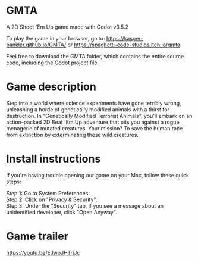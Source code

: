 # GMTA
A 2D Shoot 'Em Up game made with Godot v3.5.2

To play the game in your browser, go to: https://kasper-bankler.github.io/GMTA/ or https://spaghetti-code-studios.itch.io/gmta

Feel free to download the GMTA folder, which contains the entire source code, including the Godot project file.

# Game description
Step into a world where science experiments have gone terribly wrong, unleashing a horde of genetically modified animals with a thirst for destruction. In "Genetically Modified Terrorist Animals", you'll embark on an action-packed 2D Beat 'Em Up adventure that pits you against a rogue menagerie of mutated creatures. Your mission? To save the human race from extinction by exterminating these wild creatures.

# Install instructions
If you're having trouble opening our game on your Mac, follow these quick steps:

Step 1: Go to System Preferences.<br>
Step 2: Click on "Privacy & Security".<br>
Step 3: Under the "Security" tab, if you see a message about an unidentified developer, click "Open Anyway".

# Game trailer
https://youtu.be/EJwoJHTrjJc
